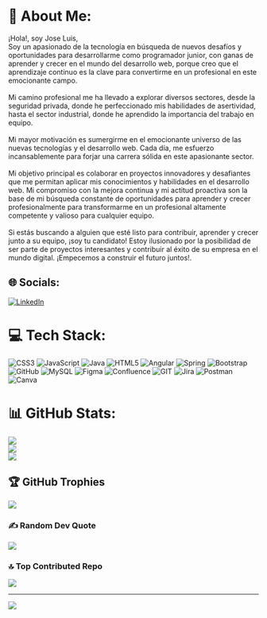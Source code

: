 # 💫 About Me:
¡Hola!, soy Jose Luis, <br>	Soy un apasionado de la tecnología en búsqueda de nuevos desafíos y oportunidades para desarrollarme como programador junior, con ganas de aprender y crecer en el mundo del desarrollo web, porque creo que el aprendizaje continuo es la clave para convertirme en un profesional en este emocionante campo.<br><br>	Mi camino profesional me ha llevado a explorar diversos sectores, desde la seguridad privada, donde he perfeccionado mis habilidades de asertividad, hasta el sector industrial, donde he aprendido la importancia del trabajo en equipo.<br><br>	Mi mayor motivación es sumergirme en el emocionante universo de las nuevas tecnologías y el desarrollo web. Cada día, me esfuerzo incansablemente para forjar una carrera sólida en este apasionante sector.<br><br>	Mi objetivo principal es colaborar en proyectos innovadores y desafiantes que me permitan aplicar mis conocimientos y habilidades en el desarrollo web. Mi compromiso con la mejora continua y mi actitud proactiva son la base de mi búsqueda constante de oportunidades para aprender y crecer profesionalmente para transformarme en un profesional altamente competente y valioso para cualquier equipo.<br><br>	Si estás buscando a alguien que esté listo para contribuir, aprender y crecer junto a su equipo, ¡soy tu candidato! Estoy ilusionado por la posibilidad de ser parte de proyectos interesantes y contribuir al éxito de su empresa en el mundo digital. ¡Empecemos a construir el futuro juntos!.


## 🌐 Socials:
[![LinkedIn](https://img.shields.io/badge/LinkedIn-%230077B5.svg?logo=linkedin&logoColor=white)](https://linkedin.com/in/https://www.linkedin.com/in/jose-luis-medina-jaraices/) 

# 💻 Tech Stack:
![CSS3](https://img.shields.io/badge/css3-%231572B6.svg?style=for-the-badge&logo=css3&logoColor=white) ![JavaScript](https://img.shields.io/badge/javascript-%23323330.svg?style=for-the-badge&logo=javascript&logoColor=%23F7DF1E) ![Java](https://img.shields.io/badge/java-%23ED8B00.svg?style=for-the-badge&logo=java&logoColor=white) ![HTML5](https://img.shields.io/badge/html5-%23E34F26.svg?style=for-the-badge&logo=html5&logoColor=white) ![Angular](https://img.shields.io/badge/angular-%23DD0031.svg?style=for-the-badge&logo=angular&logoColor=white) ![Spring](https://img.shields.io/badge/spring-%236DB33F.svg?style=for-the-badge&logo=spring&logoColor=white) ![Bootstrap](https://img.shields.io/badge/bootstrap-%23563D7C.svg?style=for-the-badge&logo=bootstrap&logoColor=white) ![GitHub](https://img.shields.io/badge/GitHub-%23121011.svg?style=for-the-badge&logo=github&logoColor=white) ![MySQL](https://img.shields.io/badge/mysql-%2300f.svg?style=for-the-badge&logo=mysql&logoColor=white) 	![Figma](https://img.shields.io/badge/figma-%23F24E1E.svg?style=for-the-badge&logo=figma&logoColor=white) ![Confluence](https://img.shields.io/badge/confluence-%23172BF4.svg?style=for-the-badge&logo=confluence&logoColor=white) ![GIT](https://img.shields.io/badge/Git-fc6d26?style=for-the-badge&logo=git&logoColor=white) ![Jira](https://img.shields.io/badge/jira-%230A0FFF.svg?style=for-the-badge&logo=jira&logoColor=white) ![Postman](https://img.shields.io/badge/Postman-FF6C37?style=for-the-badge&logo=postman&logoColor=white) ![Canva](https://img.shields.io/badge/Canva-%2300C4CC.svg?style=for-the-badge&logo=Canva&logoColor=white)
# 📊 GitHub Stats:
![](https://github-readme-stats.vercel.app/api?username=JoseluisMJ&theme=tokyonight&hide_border=false&include_all_commits=false&count_private=false)<br/>
![](https://github-readme-streak-stats.herokuapp.com/?user=JoseluisMJ&theme=tokyonight&hide_border=false)<br/>
![](https://github-readme-stats.vercel.app/api/top-langs/?username=JoseluisMJ&theme=tokyonight&hide_border=false&include_all_commits=false&count_private=false&layout=compact)

## 🏆 GitHub Trophies
![](https://github-profile-trophy.vercel.app/?username=JoseluisMJ&theme=discord&no-frame=false&no-bg=true&margin-w=4)

### ✍️ Random Dev Quote
![](https://quotes-github-readme.vercel.app/api?type=horizontal&theme=radical)

### 🔝 Top Contributed Repo
![](https://github-contributor-stats.vercel.app/api?username=JoseluisMJ&limit=5&theme=dark&combine_all_yearly_contributions=true)

---
[![](https://visitcount.itsvg.in/api?id=JoseluisMJ&icon=0&color=0)](https://visitcount.itsvg.in)

<!-- Proudly created with GPRM ( https://gprm.itsvg.in ) -->
